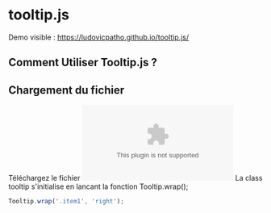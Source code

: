 ﻿# tooltip.js

Demo visible :  https://ludovicpatho.github.io/tooltip.js/

## Comment Utiliser Tooltip.js ? 

## Chargement du fichier 
Téléchargez le fichier ![fichier](https://github.com/LudovicPatho/tooltip.js/blob/master/tooltip.zip)
La class tooltip s'initialise en lancant la fonction Tooltip.wrap();
````js
Tooltip.wrap('.item1', 'right');
````


